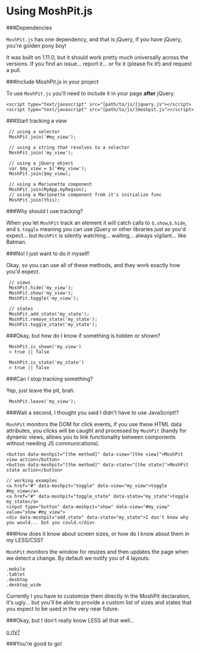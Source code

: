 Using MoshPit.js
=============================

###Dependencies

`MoshPit.js` has one dependency, and that is jQuery, if you have jQuery, you're golden pony boy!

It was built on 1.11.0, but it should work pretty much universally across the versions.  If you 
find an issue... report it... or fix it (please fix it!) and request a pull.

###Include MoshPit.js in your project

To use `MoshPit.js` you'll need to include it in your page **after** jQuery.

    <script type="text/javascript" src="[path/to/js/]jquery.js"></script>
    <script type="text/javascript" src="[path/to/js/]moshpit.js"></script>


###Start tracking a *view*

     // using a selector
     MoshPit.join('#my_view');

     // using a string that resolves to a selector
     MoshPit.join('my_view');

     // using a jQuery object
     var $my_view = $('#my_view');
     MoshPit.join($my_view);

     // using a Marionette component
     MoshPit.join(MyApp.myRegion);
     // using a Marionette component from it's initialize func
     MoshPit.join(this);

###Why should I use tracking?

When you let `MoshPit` track an element it will catch calls to `$.show`,`$.hide`, and `$.toggle` meaning you can use jQuery or other libraries just as you'd expect... but `MoshPit` is silently watching... waiting... always vigilant... like Batman.

###No! I just want to do it myself!

Okay, so you can use all of these methods, and they work exactly how you'd expect.

     // views
     MoshPit.hide('my_view');
     MoshPit.show('my_view');
     MoshPit.toggle('my_view');

     // states
     MoshPit.add_state('my_state');
     MoshPit.remove_state('my_state');
     MoshPit.toggle_state('my_state');

###Okay, but how do I know if something is hidden or shown?

     MoshPit.is_shown('my_view') 
     > true || false

     MoshPit.is_state('my_state')
     > true || false

###Can I stop tracking something?

Yep, just leave the pit, brah.

     MoshPit.leave('my_view');

###Wait a second, I thought you said I didn't have to use JavaScript!?

`MoshPit` monitors the DOM for click events, if you use these HTML data attributes, you clicks will be caught and processed 
by `MoshPit` (handy for dynamic views, allows you to link functionality between components without needing JS communications).

    <button data-moshpit="[the method]" data-view="[the view]">MoshPit view action</button>
    <button data-moshpit="[the method]" data-state="[the state]">MoshPit state action</button>

    // working examples
    <a href="#" data-moshpit="toggle" data-view="my_view">toggle #my_view</a>
    <a href="#" data-moshpit="toggle_state" data-state="my_state">toggle my_state</a>
    <input type="button" data-moshpit="show" data-view="#my_view" value="show #my_view">
    <div data-moshpit="add_state" data-state="my_state">I don't know why you would... but you could.</div>

###How does it know about screen sizes, or how do I know about them in my LESS/CSS?

`MoshPit` monitors the window for resizes and then updates the page when we detect a change.
By default we notify you of 4 layouts.

    .mobile
    .tablet
    .desktop
    .desktop_wide

Currently I you have to customize them directly in the MoshPit declaration, it's ugly... but you'll be able to provide a custom list of sizes and states that you expect to be used in the very near future.

###Okay, but I don't really know LESS all that well...

[o rly?](http://lesscss.org/)

###You're good to go!
